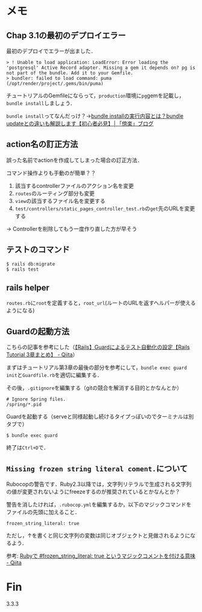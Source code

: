 # メモ

## Chap 3.1の最初のデプロイエラー
最初のデプロイでエラーが出ました．

```
> ! Unable to load application: LoadError: Error loading the 'postgresql' Active Record adapter. Missing a gem it depends on? pg is not part of the bundle. Add it to your Gemfile.
> bundler: failed to load command: puma (/opt/render/project/.gems/bin/puma)
```

チュートリアルのGemfileにならって，`production`環境に`pg`gemを記載し，`bundle install`しましょう．

`bundle install`ってなんだっけ？→[bundle installの実行内容とは？bundle updateとの違いも解説します【初心者必見】│「傍楽」ブログ](https://hataworakuni.net/bundle-install-and-update)

## action名の訂正方法
誤った名前でactionを作成してしまった場合の訂正方法．

コマンド操作よりも手動のが簡単？？

1. 該当するcontrollerファイルのアクション名を変更
1. `routes`のルーティング部分も変更
1. `view`の該当するファイル名を変更する
1. `test/controllers/static_pages_controller_test.rb`の`get`先のURLを変更する

→ Controllerを削除してもう一度作り直した方が早そう

## テストのコマンド
```
$ rails db:migrate
$ rails test
```

## rails helper
`routes.rb`に`root`を定義すると，`root_url`(ルートのURLを返すヘルパーが使えるようになる)

## Guardの起動方法
こちらの記事を参考にした（[【Rails】Guardによるテスト自動化の設定【Rails Tutorial 3章まとめ】 - Qiita](https://qiita.com/kagamiya9/items/ac110963166139f0b458)）

まずはチュートリアル第3章の最後の部分を参考にして，`bundle exec guard init`と`Guardfile.rb`を適切に編集する．

その後，`.gitignore`を編集する（gitの競合を解消する目的とかなんとか）
```
# Ignore Spring files.
/spring/*.pid
```

Guardを起動する（serveと同様起動し続けるタイプっぽいのでターミナルは別タブで）
```
$ bundle exec guard
```

終了は`Ctrl+D`で．


## `Missing frozen string literal coment.`について
Rubocopの警告です．Ruby2.3以降では，文字列リテラルで生成される文字列の値が変更されないようにfreezeするのが推奨されているとかなんとか？

警告を消したければ，`.rubocop.yml`を編集するか，以下のマジックコマンドをファイルの先頭に加えること．

`frozen_string_literal: true`

ただし，↑を書くと同じ文字列の変数は同じオブジェクトと見做されるようになるよう．

参考: [Rubyで #frozen_string_literal: true というマジックコメントを付ける意味 - Qiita](https://qiita.com/YutoYasunaga/items/98111ef50927ecb4135d)



# Fin
3.3.3
